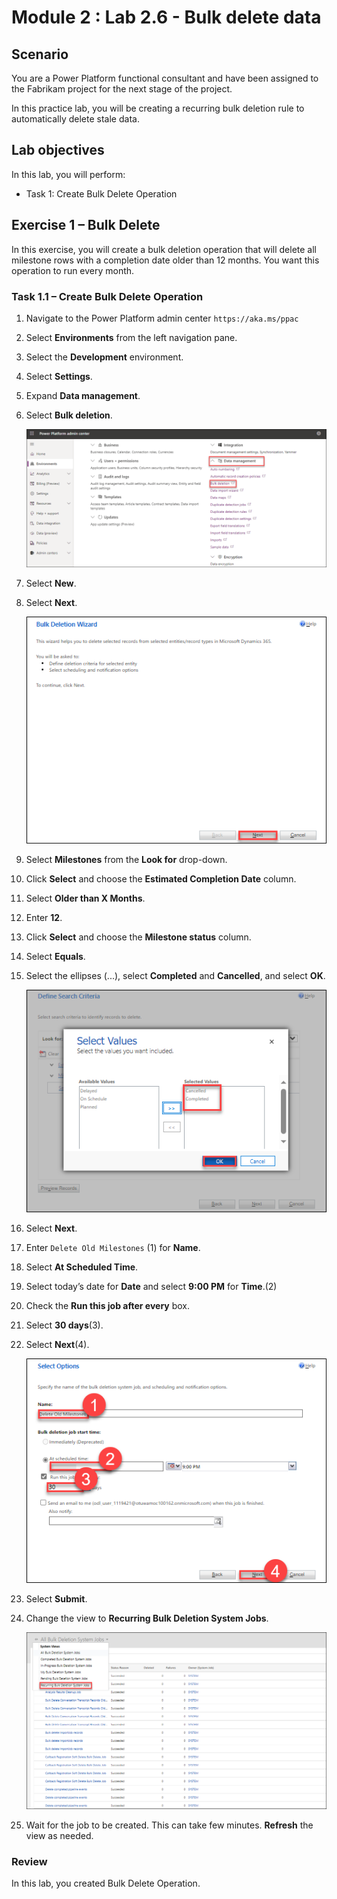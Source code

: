 # Module 2 : Lab 2.6 - Bulk delete data

## Scenario

You are a Power Platform functional consultant and have been assigned to the Fabrikam project for the next stage of the project.

In this practice lab, you will be creating a recurring bulk deletion rule to automatically delete stale data.

## Lab objectives
In this lab, you will perform:

+ Task 1: Create Bulk Delete Operation
  
## Exercise 1 – Bulk Delete

In this exercise, you will create a bulk deletion operation that will delete all milestone rows with a completion date older than 12 months. You want this operation to run every month.

### Task 1.1 – Create Bulk Delete Operation

1. Navigate to the Power Platform admin center `https://aka.ms/ppac`

1. Select **Environments** from the left navigation pane.

1. Select the **Development** environment.

1. Select **Settings**.

1. Expand **Data management**.

1. Select **Bulk deletion**.

    ![](../media/mod-02;lab-06(1).png)

1. Select **New**.

1. Select **Next**.

    ![](../media/mod-02;lab-06(2).png)

1. Select **Milestones** from the **Look for** drop-down.

1. Click **Select** and choose the **Estimated Completion Date** column.

1. Select **Older than X Months**.

1. Enter **12**.

1. Click **Select** and choose the **Milestone status** column.

1. Select **Equals**.

1. Select the ellipses (...), select **Completed** and **Cancelled**, and select **OK**.

    ![](../media/mod-02;lab-06(3).png)

1. Select **Next**.

1. Enter `Delete Old Milestones` (1) for **Name**.

1. Select **At Scheduled Time**.

1. Select today’s date for **Date** and select **9:00 PM** for **Time**.(2)

1. Check the **Run this job after every** box.

1. Select **30 days**(3).

1. Select **Next**(4).

    ![](../media/Mod-02;lab-06(4).png)

1. Select **Submit**.

1. Change the view to **Recurring Bulk Deletion System Jobs**.

    ![](../media/mod-02;lab-06(5).png)

1. Wait for the job to be created. This can take few minutes. **Refresh** the view as needed.

### Review
In this lab, you created Bulk Delete Operation.
